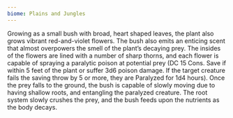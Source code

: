 ```yaml
---
biome: Plains and Jungles
---
```

Growing as a small bush with broad, heart shaped leaves, the plant also grows vibrant red-and-violet flowers. The bush also emits an enticing scent that almost overpowers the smell of the plant’s decaying prey. The insides of the flowers are lined with a number of sharp thorns, and each flower is capable of spraying a paralytic poison at potential prey (DC 15 Cons. Save if within 5 feet of the plant or suffer 3d6 poison damage. If the target creature fails the saving throw by 5 or more, they are Paralyzed for 1d4 hours). Once the prey falls to the ground, the bush is capable of slowly moving due to having shallow roots, and entangling the paralyzed creature. The root system slowly crushes the prey, and the bush feeds upon the nutrients as the body decays. 

